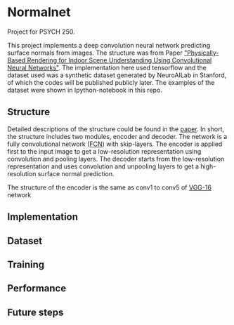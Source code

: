 # Normalnet

Project for PSYCH 250.

This project implements a deep convolution neural network predicting surface normals from images. 
The structure was from Paper ["Physically-Based Rendering for Indoor Scene Understanding Using Convolutional Neural Networks"](<http://robots.princeton.edu/projects/2016/PBRS/>).
The implementation here used tensorflow and the dataset used was a synthetic dataset generated by NeuroAILab in Stanford, of which the codes will be published publicly later.
The examples of the dataset were shown in Ipython-notebook in this repo.

## Structure

Detailed descriptions of the structure could be found in the [paper](<http://robots.princeton.edu/projects/2016/PBRS/>).
In short, the structure includes two modules, encoder and decoder.
The network is a fully convolutional network ([FCN](<https://people.eecs.berkeley.edu/~jonlong/long_shelhamer_fcn.pdf>)) with skip-layers.
The encoder is applied first to the input image to get a low-resolution representation using convolution and pooling layers.
The decoder starts from the low-resolution representation and uses convolution and unpooling layers to get a high-resolution surface normal prediction. 

The structure of the encoder is the same as conv1 to conv5 of [VGG-16](<https://arxiv.org/pdf/1409.1556.pdf>) network

## Implementation

## Dataset

## Training

## Performance

## Future steps
